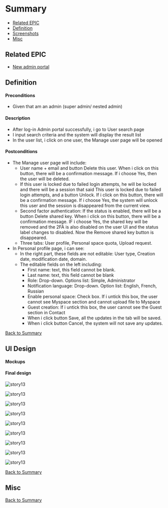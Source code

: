 # Summary

* [Related EPIC](#related-epic)
* [Definition](#definition)
* [Screenshots](#screenshots)
* [Misc](#misc)

## Related EPIC

* [New admin portal](./README.md)

## Definition

#### Preconditions

*  Given that am an admin (super admin/ nested admin)

#### Description

*  After log-in Admin portal successfully, i go to User search page
*  I input search criteria and the system will display the result list
*  In the user list, i click on one user, the Manage user page will be opened 

#### Postconditions

*  The Manage user page will include:
   *  User name + email and button Delete this user. When i click on this button, there will be a confirmation message. If i choose Yes, then the user will be deleted.
   *  If this user is locked due to failed login attempts, he will be locked and there will be a session that said This user is locked due to failed login attempts, and a button Unlock. If i click on this button, there will be a confirmation message. If i choose Yes, the system will unlock this user and the session is disappeared from the current view.
   *  Second factor authentication:  If the status is enabled, there will be a button Delete shared key. When i click on this button, there will be a confirmation message. IF i choose Yes, the shared key will be removed and the 2FA is also disabled on the user UI and the status label changes to disabled. Now the Remove shared key button is disappeared.  
   *  Three tabs: User profile, Personal space quota, Upload request.
*  In Personal profile page, i can see: 
   *  In the right part, these fields are not editable: User type, Creation date, modification date, domain. 
   *  The editable fields on the left including:
      *  First name: text, this field cannot be blank. 
      *  Last name: text, this field cannot be blank
      *  Role: Drop-down. Options list: Simple, Administrator
      *  Notification language: Drop-down. Option list: English, French, Russian
      *  Enable personal space: Check box. If i untick this box, the user cannot see Myspace section and cannot upload file to Myspace 
      *  Guest creation: If i untick this box, the user cannot see the Guest section in Contact 
      *  When i click button Save, all the updates in the tab will be saved.
      *  When i click button Cancel, the system will not save any updates. 

[Back to Summary](#summary)

## UI Design

#### Mockups
#### Final design

![story13](./mockups/13.1.png)

![story13](./mockups/13.2.png)

![story13](./mockups/13.3.png)

![story13](./mockups/13.4.png)

![story13](./mockups/13.5.png)

![story13](./mockups/13.6.png)

![story13](./mockups/13.7.png)

![story13](./mockups/13.8.png)

![story13](./mockups/13.9.png)

[Back to Summary](#summary)
## Misc

[Back to Summary](#summary)
